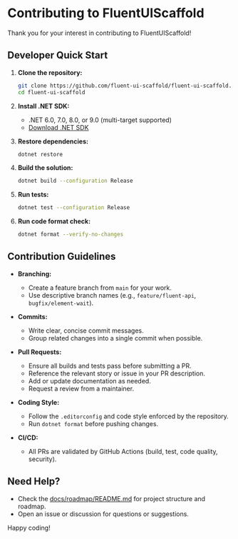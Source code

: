 # Contributing to FluentUIScaffold

Thank you for your interest in contributing to FluentUIScaffold!

## Developer Quick Start

1. **Clone the repository:**
   ```sh
   git clone https://github.com/fluent-ui-scaffold/fluent-ui-scaffold.git
   cd fluent-ui-scaffold
   ```

2. **Install .NET SDK:**
   - .NET 6.0, 7.0, 8.0, or 9.0 (multi-target supported)
   - [Download .NET SDK](https://dotnet.microsoft.com/download)

3. **Restore dependencies:**
   ```sh
   dotnet restore
   ```

4. **Build the solution:**
   ```sh
   dotnet build --configuration Release
   ```

5. **Run tests:**
   ```sh
   dotnet test --configuration Release
   ```

6. **Run code format check:**
   ```sh
   dotnet format --verify-no-changes
   ```

## Contribution Guidelines

- **Branching:**
  - Create a feature branch from `main` for your work.
  - Use descriptive branch names (e.g., `feature/fluent-api`, `bugfix/element-wait`).

- **Commits:**
  - Write clear, concise commit messages.
  - Group related changes into a single commit when possible.

- **Pull Requests:**
  - Ensure all builds and tests pass before submitting a PR.
  - Reference the relevant story or issue in your PR description.
  - Add or update documentation as needed.
  - Request a review from a maintainer.

- **Coding Style:**
  - Follow the `.editorconfig` and code style enforced by the repository.
  - Run `dotnet format` before pushing changes.

- **CI/CD:**
  - All PRs are validated by GitHub Actions (build, test, code quality, security).

## Need Help?
- Check the [docs/roadmap/README.md](docs/roadmap/README.md) for project structure and roadmap.
- Open an issue or discussion for questions or suggestions.

Happy coding! 